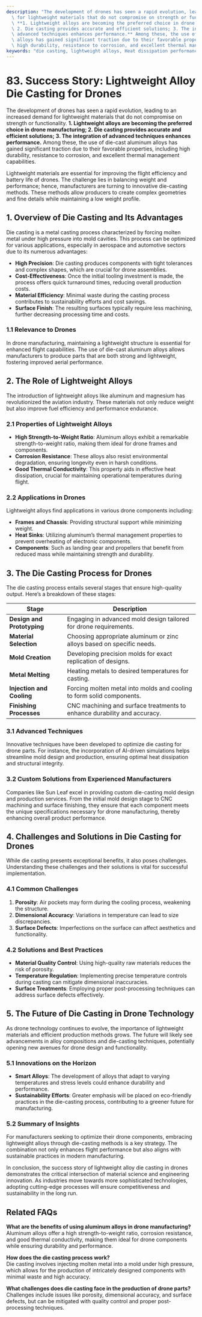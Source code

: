 ```yaml
---
description: "The development of drones has seen a rapid evolution, leading to an increased demand\
  \ for lightweight materials that do not compromise on strength or functionality.\
  \ **1. Lightweight alloys are becoming the preferred choice in drone manufacturing;\
  \ 2. Die casting provides accurate and efficient solutions; 3. The integration of\
  \ advanced techniques enhances performance.** Among these, the use of die-cast aluminum\
  \ alloys has gained significant traction due to their favorable properties, including\
  \ high durability, resistance to corrosion, and excellent thermal management capabilities."
keywords: "die casting, lightweight alloys, Heat dissipation performance, Heat dissipation fins"
---
```

# 83. Success Story: Lightweight Alloy Die Casting for Drones  

The development of drones has seen a rapid evolution, leading to an increased demand for lightweight materials that do not compromise on strength or functionality. **1. Lightweight alloys are becoming the preferred choice in drone manufacturing; 2. Die casting provides accurate and efficient solutions; 3. The integration of advanced techniques enhances performance.** Among these, the use of die-cast aluminum alloys has gained significant traction due to their favorable properties, including high durability, resistance to corrosion, and excellent thermal management capabilities.

Lightweight materials are essential for improving the flight efficiency and battery life of drones. The challenge lies in balancing weight and performance; hence, manufacturers are turning to innovative die-casting methods. These methods allow producers to create complex geometries and fine details while maintaining a low weight profile.

## **1. Overview of Die Casting and Its Advantages**

Die casting is a metal casting process characterized by forcing molten metal under high pressure into mold cavities. This process can be optimized for various applications, especially in aerospace and automotive sectors due to its numerous advantages:

- **High Precision**: Die casting produces components with tight tolerances and complex shapes, which are crucial for drone assemblies.
- **Cost-Effectiveness**: Once the initial tooling investment is made, the process offers quick turnaround times, reducing overall production costs.
- **Material Efficiency**: Minimal waste during the casting process contributes to sustainability efforts and cost savings.
- **Surface Finish**: The resulting surfaces typically require less machining, further decreasing processing time and costs.

### **1.1 Relevance to Drones**

In drone manufacturing, maintaining a lightweight structure is essential for enhanced flight capabilities. The use of die-cast aluminum alloys allows manufacturers to produce parts that are both strong and lightweight, fostering improved aerial performance.

## **2. The Role of Lightweight Alloys**

The introduction of lightweight alloys like aluminum and magnesium has revolutionized the aviation industry. These materials not only reduce weight but also improve fuel efficiency and performance endurance.

### **2.1 Properties of Lightweight Alloys**

- **High Strength-to-Weight Ratio**: Aluminum alloys exhibit a remarkable strength-to-weight ratio, making them ideal for drone frames and components.
- **Corrosion Resistance**: These alloys also resist environmental degradation, ensuring longevity even in harsh conditions.
- **Good Thermal Conductivity**: This property aids in effective heat dissipation, crucial for maintaining operational temperatures during flight.

### **2.2 Applications in Drones**

Lightweight alloys find applications in various drone components including:

- **Frames and Chassis**: Providing structural support while minimizing weight.
- **Heat Sinks**: Utilizing aluminum’s thermal management properties to prevent overheating of electronic components.
- **Components**: Such as landing gear and propellers that benefit from reduced mass while maintaining strength and durability.

## **3. The Die Casting Process for Drones**

The die casting process entails several stages that ensure high-quality output. Here’s a breakdown of these stages:

| Stage                       | Description                                                |
|-----------------------------|------------------------------------------------------------|
| **Design and Prototyping**  | Engaging in advanced mold design tailored for drone requirements. |
| **Material Selection**      | Choosing appropriate aluminum or zinc alloys based on specific needs. |
| **Mold Creation**           | Developing precision molds for exact replication of designs.    |
| **Metal Melting**           | Heating metals to desired temperatures for casting.              |
| **Injection and Cooling**   | Forcing molten metal into molds and cooling to form solid components. |
| **Finishing Processes**      | CNC machining and surface treatments to enhance durability and accuracy. |

### **3.1 Advanced Techniques**

Innovative techniques have been developed to optimize die casting for drone parts. For instance, the incorporation of AI-driven simulations helps streamline mold design and production, ensuring optimal heat dissipation and structural integrity.

### **3.2 Custom Solutions from Experienced Manufacturers**

Companies like Sun Leaf excel in providing custom die-casting mold design and production services. From the initial mold design stage to CNC machining and surface finishing, they ensure that each component meets the unique specifications necessary for drone manufacturing, thereby enhancing overall product performance.

## **4. Challenges and Solutions in Die Casting for Drones**

While die casting presents exceptional benefits, it also poses challenges. Understanding these challenges and their solutions is vital for successful implementation.

### **4.1 Common Challenges**

1. **Porosity**: Air pockets may form during the cooling process, weakening the structure.
2. **Dimensional Accuracy**: Variations in temperature can lead to size discrepancies.
3. **Surface Defects**: Imperfections on the surface can affect aesthetics and functionality.

### **4.2 Solutions and Best Practices**

- **Material Quality Control**: Using high-quality raw materials reduces the risk of porosity.
- **Temperature Regulation**: Implementing precise temperature controls during casting can mitigate dimensional inaccuracies.
- **Surface Treatments**: Employing proper post-processing techniques can address surface defects effectively.

## **5. The Future of Die Casting in Drone Technology**

As drone technology continues to evolve, the importance of lightweight materials and efficient production methods grows. The future will likely see advancements in alloy compositions and die-casting techniques, potentially opening new avenues for drone design and functionality.

### **5.1 Innovations on the Horizon**

- **Smart Alloys**: The development of alloys that adapt to varying temperatures and stress levels could enhance durability and performance.
- **Sustainability Efforts**: Greater emphasis will be placed on eco-friendly practices in the die-casting process, contributing to a greener future for manufacturing.

### **5.2 Summary of Insights**

For manufacturers seeking to optimize their drone components, embracing lightweight alloys through die-casting methods is a key strategy. The combination not only enhances flight performance but also aligns with sustainable practices in modern manufacturing.

In conclusion, the success story of lightweight alloy die casting in drones demonstrates the critical intersection of material science and engineering innovation. As industries move towards more sophisticated technologies, adopting cutting-edge processes will ensure competitiveness and sustainability in the long run.

## **Related FAQs**

**What are the benefits of using aluminum alloys in drone manufacturing?**  
Aluminum alloys offer a high strength-to-weight ratio, corrosion resistance, and good thermal conductivity, making them ideal for drone components while ensuring durability and performance.

**How does the die casting process work?**  
Die casting involves injecting molten metal into a mold under high pressure, which allows for the production of intricately designed components with minimal waste and high accuracy.

**What challenges does die casting face in the production of drone parts?**  
Challenges include issues like porosity, dimensional accuracy, and surface defects, but can be mitigated with quality control and proper post-processing techniques.
